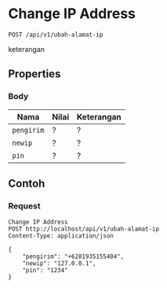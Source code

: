 # Change IP Address
```http
POST /api/v1/ubah-alamat-ip
```
keterangan
## Properties
### Body
Nama  | Nilai | Keterangan
--- | --- | ---
<code>pengirim</code> | ? | ?
<code>newip</code> | ? | ?
<code>pin</code> | ? | ?

## Contoh

### Request
```http
Change IP Address
POST http://localhost/api/v1/ubah-alamat-ip
Content-Type: application/json

{
    "pengirim": "+6281935155404",
    "newip": "127.0.0.1",
    "pin": "1234"
}
```
